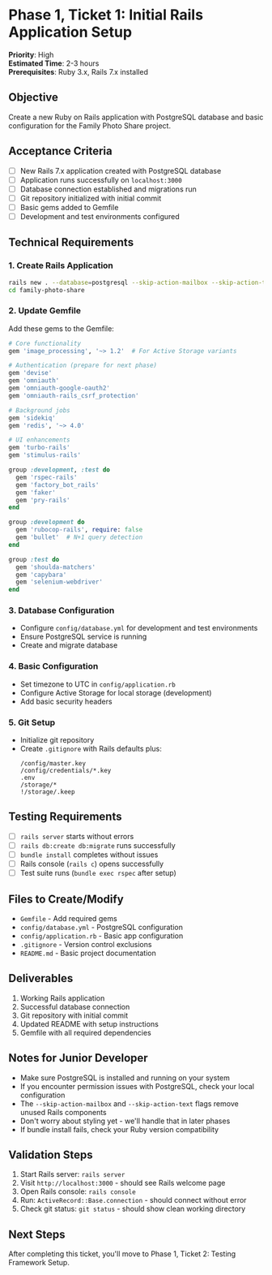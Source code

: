# Phase 1, Ticket 1: Initial Rails Application Setup

**Priority**: High  
**Estimated Time**: 2-3 hours  
**Prerequisites**: Ruby 3.x, Rails 7.x installed  

## Objective

Create a new Ruby on Rails application with PostgreSQL database and basic configuration for the Family Photo Share project.

## Acceptance Criteria

- [ ] New Rails 7.x application created with PostgreSQL database
- [ ] Application runs successfully on `localhost:3000`
- [ ] Database connection established and migrations run
- [ ] Git repository initialized with initial commit
- [ ] Basic gems added to Gemfile
- [ ] Development and test environments configured

## Technical Requirements

### 1. Create Rails Application
```bash
rails new . --database=postgresql --skip-action-mailbox --skip-action-text
cd family-photo-share
```

### 2. Update Gemfile
Add these gems to the Gemfile:

```ruby
# Core functionality
gem 'image_processing', '~> 1.2'  # For Active Storage variants

# Authentication (prepare for next phase)
gem 'devise'
gem 'omniauth'
gem 'omniauth-google-oauth2'
gem 'omniauth-rails_csrf_protection'

# Background jobs
gem 'sidekiq'
gem 'redis', '~> 4.0'

# UI enhancements
gem 'turbo-rails'
gem 'stimulus-rails'

group :development, :test do
  gem 'rspec-rails'
  gem 'factory_bot_rails'
  gem 'faker'
  gem 'pry-rails'
end

group :development do
  gem 'rubocop-rails', require: false
  gem 'bullet'  # N+1 query detection
end

group :test do
  gem 'shoulda-matchers'
  gem 'capybara'
  gem 'selenium-webdriver'
end
```

### 3. Database Configuration
- Configure `config/database.yml` for development and test environments
- Ensure PostgreSQL service is running
- Create and migrate database

### 4. Basic Configuration
- Set timezone to UTC in `config/application.rb`
- Configure Active Storage for local storage (development)
- Add basic security headers

### 5. Git Setup
- Initialize git repository
- Create `.gitignore` with Rails defaults plus:
  ```
  /config/master.key
  /config/credentials/*.key
  .env
  /storage/*
  !/storage/.keep
  ```

## Testing Requirements

- [ ] `rails server` starts without errors
- [ ] `rails db:create db:migrate` runs successfully
- [ ] `bundle install` completes without issues
- [ ] Rails console (`rails c`) opens successfully
- [ ] Test suite runs (`bundle exec rspec` after setup)

## Files to Create/Modify

- `Gemfile` - Add required gems
- `config/database.yml` - PostgreSQL configuration
- `config/application.rb` - Basic app configuration
- `.gitignore` - Version control exclusions
- `README.md` - Basic project documentation

## Deliverables

1. Working Rails application
2. Successful database connection
3. Git repository with initial commit
4. Updated README with setup instructions
5. Gemfile with all required dependencies

## Notes for Junior Developer

- Make sure PostgreSQL is installed and running on your system
- If you encounter permission issues with PostgreSQL, check your local configuration
- The `--skip-action-mailbox` and `--skip-action-text` flags remove unused Rails components
- Don't worry about styling yet - we'll handle that in later phases
- If bundle install fails, check your Ruby version compatibility

## Validation Steps

1. Start Rails server: `rails server`
2. Visit `http://localhost:3000` - should see Rails welcome page
3. Open Rails console: `rails console`
4. Run: `ActiveRecord::Base.connection` - should connect without error
5. Check git status: `git status` - should show clean working directory

## Next Steps

After completing this ticket, you'll move to Phase 1, Ticket 2: Testing Framework Setup.